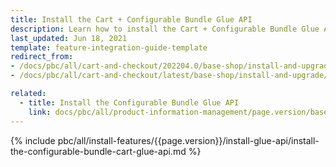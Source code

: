 ```yaml
---
title: Install the Cart + Configurable Bundle Glue API
description: Learn how to install the Cart + Configurable Bundle Glue API in a Spryker project.
last_updated: Jun 18, 2021
template: feature-integration-guide-template
redirect_from:
- /docs/pbc/all/cart-and-checkout/202204.0/base-shop/install-and-upgrade/install-glue-api/install-the-cart-configurable-bundle-glue-api.html
- /docs/pbc/all/cart-and-checkout/latest/base-shop/install-and-upgrade/install-glue-api/install-the-cart-configurable-bundle-glue-api.html

related:
  - title: Install the Configurable Bundle Glue API
    link: docs/pbc/all/product-information-management/page.version/base-shop/install-and-upgrade/install-glue-api/install-the-configurable-bundle-cart-glue-api.html
---
```


{% include pbc/all/install-features/{{page.version}}/install-glue-api/install-the-configurable-bundle-cart-glue-api.md %} <!-- To edit, see /_includes/pbc/all/install-features/202311.0/install-glue-api/install-the-configurable-bundle-cart-glue-api.md -->
